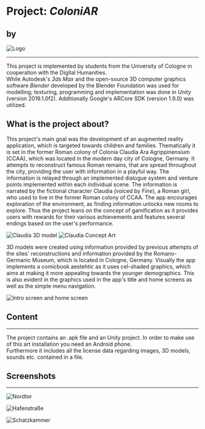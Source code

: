 # Project: *ColoniAR* 
## by  
![Logo](https://trello-attachments.s3.amazonaws.com/5ca4a403dac1e58a86240923/5d237ea8f8866b1b8c202d17/0a03e3638eff71df8424379f00b4b6b7/logo_demalisan.png "DeMaLisAn")
___

This project is implemented by students from the University of Cologne in cooperation with the 
Digital Humanities.  
While Autodesk's *3ds Max* and the open-source 3D computer graphics software *Blender* developed by the Blender Foundation was used for modelling; texturing, programming and implementation was done in *Unity* (version 2019.1.0f2).
Additionally Google's ARCore SDK (version 1.9.0) was utilized. 

## What is the project about?

This project's main goal was the development of an augmented reality application, which is targeted towards children and families. Thematically it is set in the former Roman colony of Colonia Claudia Ara Agrippinensium (CCAA),
which was located in the modern day city of Cologne, Germany. It attempts to reconstruct famous Roman remains, that are spread throughout the city, providing the user with information in a playful way. 
The information is relayed through an implemented dialogue system and venture points implemented within each individual scene. The information is narrated by the fictional character Claudia (voiced by *Fine*), a Roman girl,
who used to live in the former Roman colony of CCAA. The app encourages exploration of the environment, as finding information unlocks 
new rooms to explore. Thus the project leans on the concept of gamification as it provides users with rewards for their various achievements and features several endings based on the user's performance.


![Claudia 3D model](https://trello-attachments.s3.amazonaws.com/5ca4a403dac1e58a86240923/5d237ea8f8866b1b8c202d17/5932bbf22a9355756d60fd681920e25d/claudia.png "A girl named Claudia who lived in Cologne during the times of Roman rule.")
![Claudia Concept Art](https://trello-attachments.s3.amazonaws.com/5ca4a403dac1e58a86240923/5d237ea8f8866b1b8c202d17/6becea181b57243f274378970af3a0c7/colonia_w.png "Concept art of Claudia")

3D models were created using information provided by previous attempts of the sites' reconstructions and information provided by the Romano-Germanic Museum, which is located in Cologne, Germany.
Visually the app implements a comicbook aestehtic as it uses cel-shaded graphics, which aims at making it more appealing towards the younger demographics. This is also evident in the graphics used in the app's title and home screens
as well as the simple menu navigation.

![Intro screen and home screen](https://trello-attachments.s3.amazonaws.com/5ca4a403dac1e58a86240923/5d237ea8f8866b1b8c202d17/56535210168b859dbeaa617bdb61ba7d/introscreen_homescreen.png "Intro screen of ColoniAR/Home screen of ColoniAR and the navigation menu")


## Content
___

The project contains an .apk file and an Unity project. In order to make use of this art installation
you need an Android phone.  
Furthermore it includes all the license data regarding images, 3D models, sounds etc. contained in a file.  

## Screenshots
___

![Nordtor](https://trello-attachments.s3.amazonaws.com/5ca4a403dac1e58a86240923/5d237ea8f8866b1b8c202d17/3d41bf568ae833fe9f32c999f2aa7dfe/nordtor.png "Das Nordtor")

![Hafenstraße](https://trello-attachments.s3.amazonaws.com/5ca4a403dac1e58a86240923/5d237ea8f8866b1b8c202d17/d308e37d46f830d7512fbb116f767b12/hafenstrasse.png "Hafenstraße")

![Schatzkammer](https://trello-attachments.s3.amazonaws.com/5ca4a403dac1e58a86240923/5d237ea8f8866b1b8c202d17/347d6329d2e6d7a82ffeadee9e124079/schatzkammer.png "Schatzkammer")
